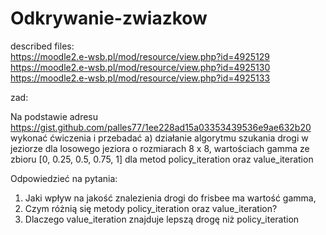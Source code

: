 # Odkrywanie-zwiazkow
described files: \
https://moodle2.e-wsb.pl/mod/resource/view.php?id=4925129
https://moodle2.e-wsb.pl/mod/resource/view.php?id=4925130
https://moodle2.e-wsb.pl/mod/resource/view.php?id=4925133

zad: 

Na podstawie adresu https://gist.github.com/palles77/1ee228ad15a03353439536e9ae632b20 wykonać ćwiczenia i przebadać
a) działanie algorytmu szukania drogi w jeziorze dla losowego jeziora o rozmiarach 8 x 8, wartościach gamma ze zbioru [0, 0.25, 0.5, 0.75, 1] dla metod policy_iteration oraz value_iteration

Odpowiedzieć na pytania:
1. Jaki wpływ na jakość znalezienia drogi do frisbee ma wartość gamma,
2. Czym różnią się metody policy_iteration oraz value_iteration?
3. Dlaczego value_iteration znajduje lepszą drogę niż policy_iteration
